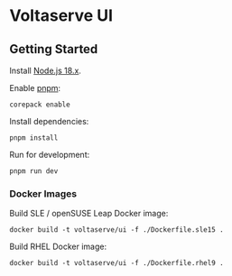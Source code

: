 # Voltaserve UI

## Getting Started

Install [Node.js 18.x](https://nodejs.org).

Enable [pnpm](https://pnpm.io):

```shell
corepack enable
```

Install dependencies:

```shell
pnpm install
```

Run for development:

```shell
pnpm run dev
```

### Docker Images

Build SLE / openSUSE Leap Docker image:

```shell
docker build -t voltaserve/ui -f ./Dockerfile.sle15 .
```

Build RHEL Docker image:

```shell
docker build -t voltaserve/ui -f ./Dockerfile.rhel9 .
```
